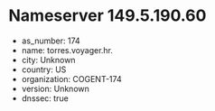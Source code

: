 # Nameserver 149.5.190.60

* as_number: 174
* name: torres.voyager.hr.
* city: Unknown
* country: US
* organization: COGENT-174
* version: Unknown
* dnssec: true
